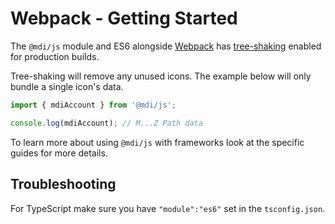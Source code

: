 # Webpack - Getting Started

The `@mdi/js` module and ES6 alongside [Webpack](https://webpack.js.org/) has [tree-shaking](https://webpack.js.org/guides/tree-shaking/) enabled for production builds.

Tree-shaking will remove any unused icons. The example below will only bundle a single icon's data.

```javascript
import { mdiAccount } from '@mdi/js';

console.log(mdiAccount); // M...Z Path data
```

To learn more about using `@mdi/js` with frameworks look at the specific guides for more details.

## Troubleshooting

For TypeScript make sure you have `"module":"es6"` set in the `tsconfig.json`.
